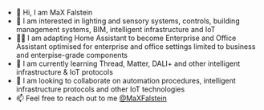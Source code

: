 - 👋 Hi, I am MaX Falstein
- 👀 I am interested in lighting and sensory systems, controls, building management systems, BIM, intelligent infrastructure and IoT
- 🧑‍💻 I am adapting Home Assistant to become Enterprise and Office Assistant optimised for enterprise and office settings limited to business and enterpise-grade components
- 🌱 I am currently learning Thread, Matter, DALI+ and other intelligent infrastructure & IoT protocols
- 💞️ I am looking to collaborate on automation procedures, intelligent infrastructure protocols and other IoT technologies
- 📫 Feel free to reach out to me [@MaXFalstein](https://twitter.com/MaXFalstein)
